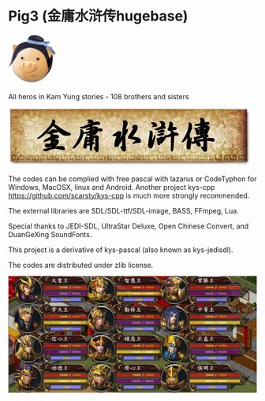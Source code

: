 # Pig3 (金庸水浒传hugebase)

<img src='https://raw.githubusercontent.com/scarsty/kys-pig3/master/logo.png' width='20%'/>

All heros in Kam Yung stories - 108 brothers and sisters

<img src='https://raw.githubusercontent.com/scarsty/kys-pig3/master/13.png'/>

The codes can be complied with free pascal with lazarus or CodeTyphon for Windows, MacOSX, linux and Android. 
Another project kys-cpp <https://github.com/scarsty/kys-cpp> is much more strongly recommended.

The external libraries are SDL/SDL-ttf/SDL-image, BASS, FFmpeg, Lua.

Special thanks to JEDI-SDL, UltraStar Deluxe, Open Chinese Convert, and DuanGeXing SoundFonts.

This project is a derivative of kys-pascal (also known as kys-jedisdl).

The codes are distributed under zlib license.

<img src='https://raw.githubusercontent.com/scarsty/kys-pig3/master/12.jpg'/>

